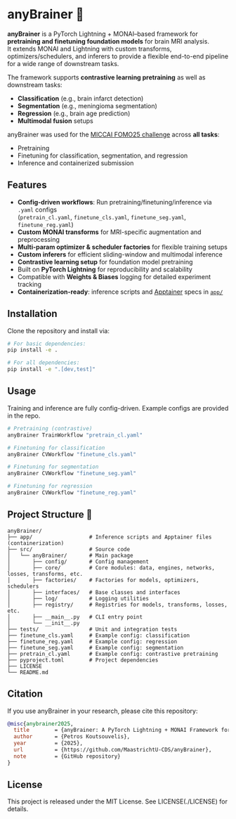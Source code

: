 # anyBrainer 🧠
**anyBrainer** is a PyTorch Lightning + MONAI–based framework for **pretraining and finetuning foundation models** for brain MRI analysis.  
It extends MONAI and Lightning with custom transforms, optimizers/schedulers, and inferers to provide a flexible end-to-end pipeline for a wide range of downstream tasks.

The framework supports **contrastive learning pretraining** as well as downstream tasks:
- **Classification** (e.g., brain infarct detection)
- **Segmentation** (e.g., meningioma segmentation)
- **Regression** (e.g., brain age prediction)
- **Multimodal fusion** setups

anyBrainer was used for the [MICCAI FOMO25 challenge](https://fomo25.github.io./) across **all tasks**:
- Pretraining  
- Finetuning for classification, segmentation, and regression  
- Inference and containerized submission


## Features
- **Config-driven workflows**: Run pretraining/finetuning/inference via `.yaml` configs  
  (`pretrain_cl.yaml`, `finetune_cls.yaml`, `finetune_seg.yaml`, `finetune_reg.yaml`)  
- **Custom MONAI transforms** for MRI-specific augmentation and preprocessing  
- **Multi-param optimizer & scheduler factories** for flexible training setups  
- **Custom inferers** for efficient sliding-window and multimodal inference  
- **Contrastive learning setup** for foundation model pretraining  
- Built on **PyTorch Lightning** for reproducibility and scalability
- Compatible with **Weights & Biases** logging for detailed experiment tracking
- **Containerization-ready**: inference scripts and [Apptainer](https://apptainer.org/) specs in [`app/`](./app)  


## Installation

Clone the repository and install via:

```bash
# For basic dependencies:
pip install -e .

# For all dependencies:
pip install -e ".[dev,test]"
```


## Usage

Training and inference are fully config-driven. Example configs are provided in the repo.

```bash
# Pretraining (contrastive)
anyBrainer TrainWorkflow "pretrain_cl.yaml"

# Finetuning for classification
anyBrainer CVWorkflow "finetune_cls.yaml"

# Finetuning for segmentation
anyBrainer CVWorkflow "finetune_seg.yaml"

# Finetuning for regression
anyBrainer CVWorkflow "finetune_reg.yaml"
```


## Project Structure 📂

```text
anyBrainer/
├── app/                  # Inference scripts and Apptainer files (containerization)
├── src/                  # Source code
│   └── anyBrainer/       # Main package
│       ├── config/       # Config management
│       ├── core/         # Core modules: data, engines, networks, losses, transforms, etc.
│       ├── factories/    # Factories for models, optimizers, schedulers
│       ├── interfaces/   # Base classes and interfaces
│       ├── log/          # Logging utilities
│       ├── registry/     # Registries for models, transforms, losses, etc.
│       ├── __main__.py   # CLI entry point
│       └── __init__.py
├── tests/                # Unit and integration tests
├── finetune_cls.yaml     # Example config: classification
├── finetune_reg.yaml     # Example config: regression
├── finetune_seg.yaml     # Example config: segmentation
├── pretrain_cl.yaml      # Example config: contrastive pretraining
├── pyproject.toml        # Project dependencies
├── LICENSE
└── README.md
```

## Citation

If you use anyBrainer in your research, please cite this repository:

```bibtex
@misc{anybrainer2025,
  title        = {anyBrainer: A PyTorch Lightning + MONAI Framework for Brain MRI Pretraining and Finetuning},
  author       = {Petros Koutsouvelis},
  year         = {2025},
  url          = {https://github.com/MaastrichtU-CDS/anyBrainer},
  note         = {GitHub repository}
}
```



## License

This project is released under the MIT License. See LICENSE(./LICENSE) for details.
